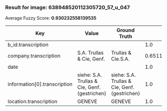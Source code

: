 ### Result for image: 638948520112305720_57_u_047
Average Fuzzy Score: **0.930232558139535**
<small>

| Key | Value | Ground Truth | Score |
| --- | --- | --- | --- |
| b_id.transcription |  |  | 1.0 |
| company.transcription | S.A. Trullas & Cie, Genf. | Trullas & Cie.S.A. | 0.6511627906976745 |
| date |  |  | 1.0 |
| information[0].transcription | siehe: S.A. Trullas & Cie, Genf. (gestrichen) | siehe: S.A. Trullas & Cie, Genf. (gestrichen) | 1.0 |
| location.transcription | GENEVE | GENEVE | 1.0 |

</small>
